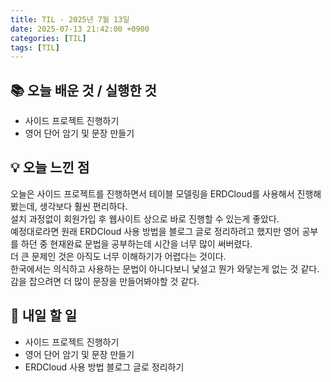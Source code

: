 ```yaml
---
title: TIL - 2025년 7월 13일
date: 2025-07-13 21:42:00 +0900
categories: [TIL]
tags: [TIL]
---
```


## 📚 **오늘 배운 것 / 실행한 것**

- 사이드 프로젝트 진행하기
- 영어 단어 암기 및 문장 만들기

## 💡 **오늘 느낀 점**

오늘은 사이드 프로젝트를 진행하면서 테이블 모델링을 ERDCloud를 사용해서 진행해봤는데, 생각보다 훨씬 편리하다.<br>
설치 과정없이 회원가입 후 웹사이트 상으로 바로 진행할 수 있는게 좋았다.<br>
예정대로라면 원래 ERDCloud 사용 방법을 블로그 글로 정리하려고 했지만 영어 공부를 하던 중 현재완료 문법을 공부하는데 시간을 너무 많이 써버렸다.<br>
더 큰 문제인 것은 아직도 너무 이해하기가 어렵다는 것이다.<br>
한국에서는 의식하고 사용하는 문법이 아니다보니 낯설고 뭔가 와닿는게 없는 것 같다.<br>
감을 잡으려면 더 많이 문장을 만들어봐야할 것 같다.

## 🎯 **내일 할 일**

- 사이드 프로젝트 진행하기
- 영어 단어 암기 및 문장 만들기
- ERDCloud 사용 방법 블로그 글로 정리하기